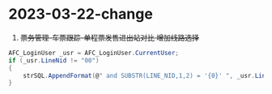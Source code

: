 # 2023-03-22-change

1. ~~票务管理-车票跟踪-单程票发售进出站对比 增加线路选择~~
```c#
AFC_LoginUser _usr = AFC_LoginUser.CurrentUser;
if (_usr.LineNid != "00")
{
    strSQL.AppendFormat(@" and SUBSTR(LINE_NID,1,2) = '{0}' ", _usr.LineNid);
}
```
